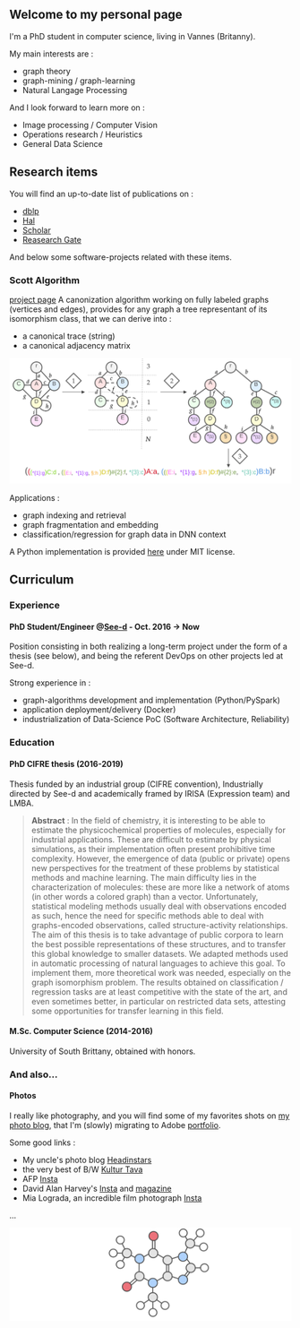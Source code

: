 ## Welcome to my personal page

I'm a PhD student in computer science, living in Vannes (Britanny).

My main interests are :
 - graph theory
 - graph-mining / graph-learning
 - Natural Langage Processing

And I look forward to learn more on :
 - Image processing / Computer Vision
 - Operations research / Heuristics
 - General Data Science

## Research items

You will find an up-to-date list of publications on :
 - [dblp](https://dblp.uni-trier.de/pers/hd/b/Bloyet:Nicolas)
 - [Hal](https://hal.archives-ouvertes.fr/search/index/?q=Nicolas+Bloyet&rows=30)
 - [Scholar](https://scholar.google.com/citations?user=YbDdHsMAAAAJ&hl=fr)
 - [Reasearch Gate](https://www.researchgate.net/profile/Nicolas_Bloyet)

And below some software-projects related with these items.

### Scott Algorithm

[project page](https://theplatypus.github.io/scott/)
A canonization algorithm working on fully labeled graphs (vertices and edges), provides for any graph a tree representant of its isomorphism class, that we can derive into : 

 - a canonical trace (string)
 - a canonical adjacency matrix

![Scott example](https://raw.githubusercontent.com/theplatypus/theplatypus.github.io/master/assets/img/steps.svg?sanitize=true)

Applications :

 - graph indexing and retrieval
 - graph fragmentation and embedding
 - classification/regression for graph data in DNN context

A Python implementation is provided [here](https://github.com/theplatypus/scott) under MIT license.

## Curriculum 

### Experience  

#### PhD Student/Engineer @[See-d](https://www.see-d.fr/) - Oct. 2016 -> Now

Position consisting in both realizing a long-term project under the form of a thesis (see below), and being the referent DevOps on other projects led at See-d.

Strong experience in :

 - graph-algorithms development and implementation (Python/PySpark) 
 - application deployment/delivery (Docker)
 - industrialization of Data-Science PoC (Software Architecture, Reliability)

### Education  

#### PhD CIFRE thesis (2016-2019)

Thesis funded by an industrial group (CIFRE convention), Industrially directed by See-d and academically framed by IRISA (Expression team) and LMBA.

> **Abstract** : In the field of chemistry, it is interesting to be able to estimate the physicochemical properties of molecules, especially for industrial applications. These are difficult to estimate by physical simulations, as their implementation often present prohibitive time complexity. However, the emergence of data (public or private) opens new perspectives for the treatment of these problems by statistical methods and machine learning. The main difficulty lies in the characterization of molecules: these are more like a network of atoms (in other words a colored graph) than a vector. Unfortunately, statistical modeling methods usually deal with observations encoded as such, hence the need for specific methods able to deal with graphs-encoded observations, called structure-activity relationships. The aim of this thesis is to take advantage of public corpora to learn the best possible representations of these structures, and to transfer this global knowledge to smaller datasets. We adapted methods used in automatic processing of natural languages to achieve this goal. To implement them, more theoretical work was needed, especially on the graph isomorphism problem. The results obtained on classification / regression tasks are at least competitive with the state of the art, and even sometimes better, in particular on restricted data sets, attesting some opportunities for transfer learning in this field.

#### M.Sc. Computer Science (2014-2016)

University of South Brittany, obtained with honors.


### And also... 

#### Photos 

I really like photography, and you will find some of my favorites shots on [my photo blog](http://www.theplatypus.fr/pics.html), that I'm (slowly) migrating to Adobe [portfolio](https://theplatypus.myportfolio.com).

Some good links :
 - My uncle's photo blog [Headinstars](http://headinstars.com/)
 - the very best of B/W [Kultur Tava](https://www.instagram.com/kulturtava/)
 - AFP [Insta](https://www.instagram.com/afpphoto/)
 - David Alan Harvey's [Insta](https://www.instagram.com/davidalanharvey/) and [magazine](https://www.burnmagazine.org/)
 - Mia Lograda, an incredible film photograph [Insta](https://www.instagram.com/mialograda/)

...


![cafeine](https://raw.githubusercontent.com/theplatypus/theplatypus.github.io/master/assets/img/cafein.svg?sanitize=true)



